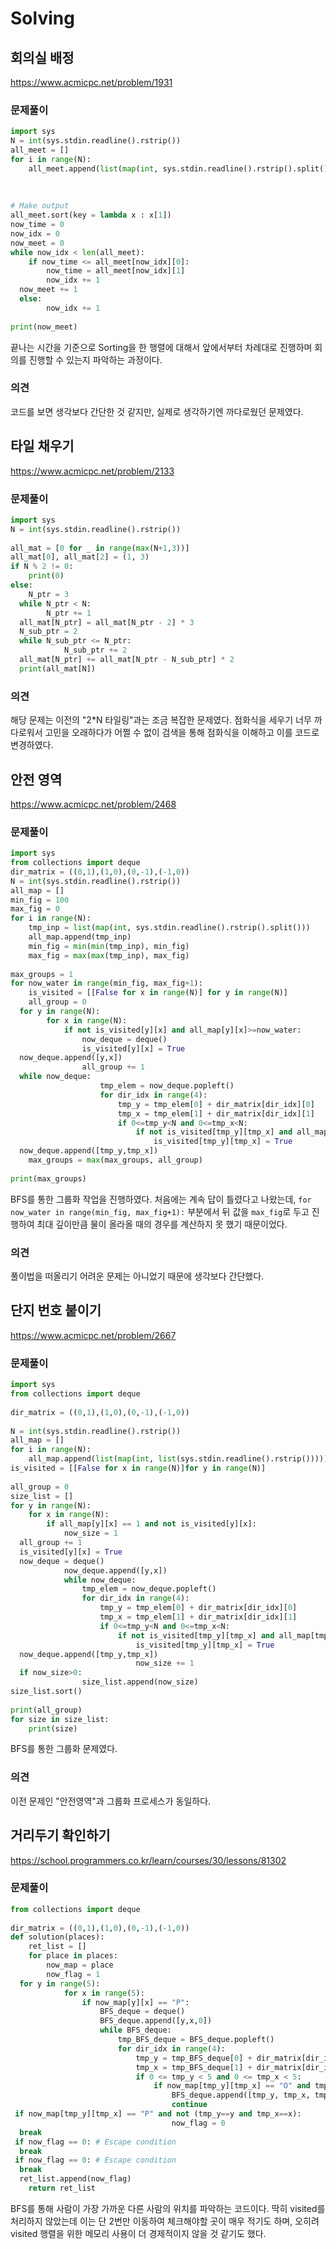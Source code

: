 ﻿
# Solving﻿  

## 회의실 배정
https://www.acmicpc.net/problem/1931
### 문제풀이  
```python  
import sys  
N = int(sys.stdin.readline().rstrip())  
all_meet = []  
for i in range(N):  
    all_meet.append(list(map(int, sys.stdin.readline().rstrip().split())))  
  
  
  
# Make output    
all_meet.sort(key = lambda x : x[1])  
now_time = 0  
now_idx = 0  
now_meet = 0  
while now_idx < len(all_meet):  
    if now_time <= all_meet[now_idx][0]:  
        now_time = all_meet[now_idx][1]  
        now_idx += 1  
  now_meet += 1  
  else:  
        now_idx += 1  
  
print(now_meet)
```
끝나는 시간을 기준으로 Sorting을 한 행렬에 대해서 앞에서부터 차례대로 진행하며 회의를 진행할 수 있는지 파악하는 과정이다. 

### 의견  
코드를 보면 생각보다 간단한 것 같지만, 실제로 생각하기엔 까다로웠던 문제였다. 


## 타일 채우기
https://www.acmicpc.net/problem/2133
### 문제풀이  
```python  
import sys  
N = int(sys.stdin.readline().rstrip())  
  
all_mat = [0 for _ in range(max(N+1,3))]  
all_mat[0], all_mat[2] = (1, 3)  
if N % 2 != 0:  
    print(0)  
else:  
    N_ptr = 3  
  while N_ptr < N:  
        N_ptr += 1  
  all_mat[N_ptr] = all_mat[N_ptr - 2] * 3  
  N_sub_ptr = 2  
  while N_sub_ptr <= N_ptr:  
            N_sub_ptr += 2  
  all_mat[N_ptr] += all_mat[N_ptr - N_sub_ptr] * 2  
  print(all_mat[N])
```

### 의견  
해당 문제는 이전의 "2*N 타일링"과는 조금 복잡한 문제였다. 점화식을 세우기 너무 까다로워서 고민을 오래하다가 어쩔 수 없이 검색을 통해 점화식을 이해하고 이를 코드로 변경하였다.

## 안전 영역
https://www.acmicpc.net/problem/2468
### 문제풀이  
```python  
import sys  
from collections import deque  
dir_matrix = ((0,1),(1,0),(0,-1),(-1,0))  
N = int(sys.stdin.readline().rstrip())  
all_map = []  
min_fig = 100  
max_fig = 0  
for i in range(N):  
    tmp_inp = list(map(int, sys.stdin.readline().rstrip().split()))  
    all_map.append(tmp_inp)  
    min_fig = min(min(tmp_inp), min_fig)  
    max_fig = max(max(tmp_inp), max_fig)  
  
max_groups = 1  
for now_water in range(min_fig, max_fig+1):  
    is_visited = [[False for x in range(N)] for y in range(N)]  
    all_group = 0  
  for y in range(N):  
        for x in range(N):  
            if not is_visited[y][x] and all_map[y][x]>=now_water:  
                now_deque = deque()  
                is_visited[y][x] = True  
  now_deque.append([y,x])  
                all_group += 1  
  while now_deque:  
                    tmp_elem = now_deque.popleft()  
                    for dir_idx in range(4):  
                        tmp_y = tmp_elem[0] + dir_matrix[dir_idx][0]  
                        tmp_x = tmp_elem[1] + dir_matrix[dir_idx][1]  
                        if 0<=tmp_y<N and 0<=tmp_x<N:  
                            if not is_visited[tmp_y][tmp_x] and all_map[tmp_y][tmp_x]>=now_water:  
                                is_visited[tmp_y][tmp_x] = True  
  now_deque.append([tmp_y,tmp_x])  
    max_groups = max(max_groups, all_group)  
  
print(max_groups)
```
BFS를 통한 그룹화 작업을 진행하였다. 처음에는 계속 답이 틀렸다고 나왔는데, `for now_water in range(min_fig, max_fig+1):` 부분에서 뒤 값을 `max_fig`로 두고 진행하여 최대 깊이만큼 물이 올라올 때의 경우를 계산하지 못 했기 때문이었다.

### 의견  
풀이법을 떠올리기 어려운 문제는 아니었기 때문에 생각보다 간단했다.

## 단지 번호 붙이기
https://www.acmicpc.net/problem/2667
### 문제풀이  
```python  
import sys  
from collections import deque  
  
dir_matrix = ((0,1),(1,0),(0,-1),(-1,0))  
  
N = int(sys.stdin.readline().rstrip())  
all_map = []  
for i in range(N):  
    all_map.append(list(map(int, list(sys.stdin.readline().rstrip()))))  
is_visited = [[False for x in range(N)]for y in range(N)]  
  
all_group = 0  
size_list = []  
for y in range(N):  
    for x in range(N):  
        if all_map[y][x] == 1 and not is_visited[y][x]:  
            now_size = 1  
  all_group += 1  
  is_visited[y][x] = True  
  now_deque = deque()  
            now_deque.append([y,x])  
            while now_deque:  
                tmp_elem = now_deque.popleft()  
                for dir_idx in range(4):  
                    tmp_y = tmp_elem[0] + dir_matrix[dir_idx][0]  
                    tmp_x = tmp_elem[1] + dir_matrix[dir_idx][1]  
                    if 0<=tmp_y<N and 0<=tmp_x<N:  
                        if not is_visited[tmp_y][tmp_x] and all_map[tmp_y][tmp_x] == 1:  
                            is_visited[tmp_y][tmp_x] = True  
  now_deque.append([tmp_y,tmp_x])  
                            now_size += 1  
  if now_size>0:  
                size_list.append(now_size)  
size_list.sort()  
  
print(all_group)  
for size in size_list:  
    print(size)
```
BFS를 통한 그룹화 문제였다.

### 의견  
이전 문제인 "안전영역"과 그룹화 프로세스가 동일하다.

## 거리두기 확인하기
https://school.programmers.co.kr/learn/courses/30/lessons/81302
### 문제풀이  
```python  
from collections import deque  
  
dir_matrix = ((0,1),(1,0),(0,-1),(-1,0))  
def solution(places):  
    ret_list = []  
    for place in places:  
        now_map = place  
        now_flag = 1  
  for y in range(5):  
            for x in range(5):  
                if now_map[y][x] == "P":  
                    BFS_deque = deque()  
                    BFS_deque.append([y,x,0])  
                    while BFS_deque:  
                        tmp_BFS_deque = BFS_deque.popleft()  
                        for dir_idx in range(4):  
                            tmp_y = tmp_BFS_deque[0] + dir_matrix[dir_idx][0]  
                            tmp_x = tmp_BFS_deque[1] + dir_matrix[dir_idx][1]  
                            if 0 <= tmp_y < 5 and 0 <= tmp_x < 5:  
                                if now_map[tmp_y][tmp_x] == "O" and tmp_BFS_deque[2]==0:  
                                    BFS_deque.append([tmp_y, tmp_x, tmp_BFS_deque[2]+1])  
                                    continue  
 if now_map[tmp_y][tmp_x] == "P" and not (tmp_y==y and tmp_x==x):  
                                    now_flag = 0  
  break  
 if now_flag == 0: # Escape condition  
  break  
 if now_flag == 0: # Escape condition  
  break  
  ret_list.append(now_flag)  
    return ret_list
```
BFS를 통해 사람이 가장 가까운 다른 사람의 위치를 파악하는 코드이다. 딱히 visited를 처리하지 않았는데 이는 단 2번만 이동하여 체크해야할 곳이 매우 적기도 하며, 오히려 visited 행렬을 위한 메모리 사용이 더 경제적이지 않을 것 같기도 했다.

